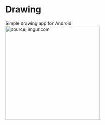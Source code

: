 # Drawing
Simple drawing app for Android.
<a href="https://imgur.com/TipiBPv"><img src="https://i.imgur.com/TipiBPv.jpg" title="source: imgur.com" width="300"/></a>
